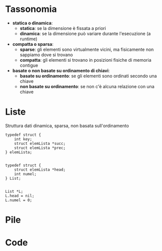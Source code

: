 # Tassonomia
- **statica o dinamica**:
    - **statica**: se la dimensione è fissata a priori
    - **dinamica**: se la dimensione può variare durante l'esecuzione (a runtime)
- **compatta o sparsa**:
    - **sparse**: gli elementi sono virtualmente vicini, ma fisicamente non sappiamo dove si trovano
  - **compatta**: gli elementi si trovano in posizioni fisiche di memoria contigue
- **basate o non basate su ordinamento di chiavi**:
    - **basate su ordinamento**: se gli elementi sono ordinati secondo una chiave
    - **non basate su ordinamento**: se non c'è alcuna relazione con una chiave

# Liste
Struttura dati dinamica, sparsa, non basata sull'ordinamento

```pseudocode
typedef struct {
    int key;
    struct elemLista *succ;
    struct elemLista *prec;
} elemLista;


typedef struct {
    struct elemLista *head;
    int numel;
} List;


List *L;
L.head = nil;
L.numel = 0;
```

# Pile


# Code
